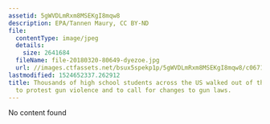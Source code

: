 ```yaml
---
assetid: 5gWVDLmRxm8MSEKgI8mqw8
description: EPA/Tannen Maury, CC BY-ND
file:
  contentType: image/jpeg
  details:
    size: 2641684
  fileName: file-20180320-80649-dyezoe.jpg
  url: //images.ctfassets.net/bsux5spekp1p/5gWVDLmRxm8MSEKgI8mqw8/c0671b097ba13be038d7c0ec5b00c9e6/file-20180320-80649-dyezoe.jpg
lastmodified: 1524652337.262912
title: Thousands of high school students across the US walked out of their schools
  to protest gun violence and to call for changes to gun laws.
---
```

No content found